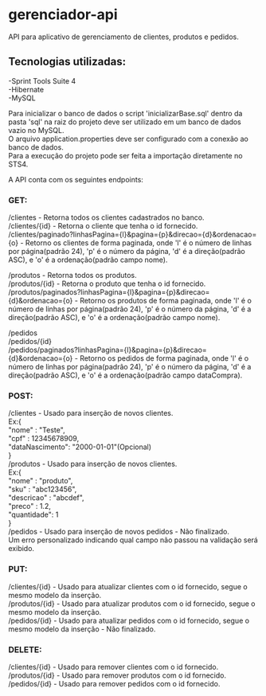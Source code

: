 # gerenciador-api

API para aplicativo de gerenciamento de clientes, produtos e pedidos.

## Tecnologias utilizadas:
-Sprint Tools Suite 4\
-Hibernate\
-MySQL

Para inicializar o banco de dados o script 'inicializarBase.sql' dentro da pasta 'sql' na raiz do projeto deve ser utilizado em um banco de dados vazio no MySQL.\
O arquivo application.properties deve ser configurado com a conexão ao banco de dados.\
Para a execução do projeto pode ser feita a importação diretamente no STS4.

A API conta com os seguintes endpoints:

### GET:
  /clientes - Retorna todos os clientes cadastrados no banco.\
  /clientes/{id} - Retorna o cliente que tenha o id fornecido.\
  /clientes/paginado?linhasPagina={l}&pagina={p}&direcao={d}&ordenacao={o} - Retorno os clientes de forma paginada, onde 'l' é o número de linhas por página(padrão 24), 'p' é o número da página, 'd' é a direção(padrão ASC), e 'o' é a ordenação(padrão campo nome).
  
  /produtos - Retorna todos os produtos.\
  /produtos/{id} - Retorna o produto que tenha o id fornecido.\
  /produtos/paginados?linhasPagina={l}&pagina={p}&direcao={d}&ordenacao={o} - Retorno os produtos de forma paginada, onde 'l' é o número de linhas por página(padrão 24), 'p' é o número da página, 'd' é a direção(padrão ASC), e 'o' é a ordenação(padrão campo nome).
  
  /pedidos\
  /pedidos/{id}\
  /pedidos/paginados?linhasPagina={l}&pagina={p}&direcao={d}&ordenacao={o} - Retorno os pedidos de forma paginada, onde 'l' é o número de linhas por página(padrão 24), 'p' é o número da página, 'd' é a direção(padrão ASC), e 'o' é a ordenação(padrão campo dataCompra).
  
### POST:
  /clientes - Usado para inserção de novos clientes.\
  Ex:{\
        "nome" : "Teste",\
        "cpf" : 12345678909,\
        "dataNascimento": "2000-01-01"(Opcional)\
      }\
  /produtos - Usado para inserção de novos clientes.\
  Ex:{\
	      "nome" : "produto",\
	      "sku" : "abc123456",\
	      "descricao" : "abcdef",\
	      "preco" : 1.2,\
	      "quantidade": 1\
      }\
  /pedidos - Usado para inserção de novos pedidos - Não finalizado.\
  Um erro personalizado indicando qual campo não passou na validação será exibido.
  
### PUT:
  /clientes/{id} - Usado para atualizar clientes com o id fornecido, segue o mesmo modelo da inserção.\
  /produtos/{id} - Usado para atualizar produtos com o id fornecido, segue o mesmo modelo da inserção.\
  /pedidos/{id} - Usado para atualizar pedidos com o id fornecido, segue o mesmo modelo da inserção - Não finalizado.
  
### DELETE:
  /clientes/{id} - Usado para remover clientes com o id fornecido.\
  /produtos/{id} - Usado para remover produtos com o id fornecido.\
  /pedidos/{id} - Usado para remover pedidos com o id fornecido.
